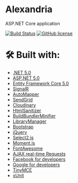 # Alexandria
ASP.NET Core application


[![Build Status](https://dev.azure.com/VinsantSavov/Alexandria/_apis/build/status/VinsantSavov.Alexandria?branchName=main)](https://dev.azure.com/VinsantSavov/Alexandria/_build/latest?definitionId=1&branchName=main)
[![GitHub license](https://img.shields.io/github/license/Naereen/StrapDown.js.svg)](https://github.com/Naereen/StrapDown.js/blob/master/LICENSE)

# 🛠 Built with:
* [.NET 5.0](https://docs.microsoft.com/en-us/dotnet/core/dotnet-five)
* [ASP.NET 5.0](https://devblogs.microsoft.com/aspnet/announcing-asp-net-core-in-net-5/)
* [Entity Framework Core 5.0](https://docs.microsoft.com/en-us/ef/core/what-is-new/ef-core-5.0/whatsnew)
* [SignalR](https://dotnet.microsoft.com/apps/aspnet/signalr)
* [AutoMapper](https://automapper.org/)
* [SendGrid](https://sendgrid.com/)
* [Cloudinary](https://cloudinary.com/)
* [HtmlSanitizer](https://github.com/mganss/HtmlSanitizer)
* [BuildBundlerMinifier](https://github.com/madskristensen/BundlerMinifier)
* [LibraryManager](https://github.com/aspnet/LibraryManager)
* [Bootstrap](https://getbootstrap.com/)
* [jQuery](https://jquery.com/)
* [Select2.js](https://select2.org/)
* [Moment.js](https://momentjs.com/)
* [FontAwesome](https://fontawesome.com/)
* [AJAX real-time Requests](https://api.jquery.com/jquery.ajax/)
* [Facebook for developers](https://developers.facebook.com/)
* [Google for developers](https://developers.google.com/)
* [TinyMCE](https://www.tiny.cloud/)
* [xUnit](https://xunit.net/)
